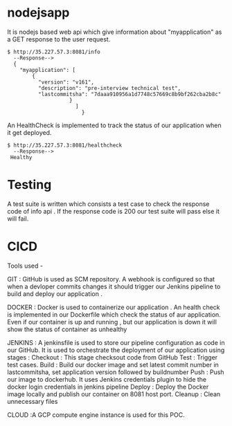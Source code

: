 # nodejsapp
It is nodejs based web api which give information about "myapplication" as a GET response to the user request.

    $ http://35.227.57.3:8081/info 
      --Response-->
      {
        "myapplication": [
            {
              "version": "v161",
              "description": "pre-interview technical test",
              "lastcommitsha": "7daaa910956a1d7748c57669c8b9bf262cba2b8c"
                        }
                          ]
                            }

An HealthCheck is implemented to track the status of our application when it get deployed.

    $ http://35.227.57.3:8081/healthcheck
      --Response-->
     Healthy
     
# Testing

A test suite is written which consists a test case to check the response code of info api . If the response code is 200 our test suite will pass else it will fail.

# CICD 

Tools used - 

GIT : GitHub is used as SCM repository. A webhook is configured so that when a devloper commits changes it should trigger our Jenkins pipeline to build and deploy our application . 

DOCKER : Docker is used to containerize our application . An health check is implemented in our Dockerfile which check the status of aur application. Even if our container is up and running , but our application is down it will show the status of container as unhealthy

JENKINS : A jenkinsfile is used to store our pipeline configuration as code in our GitHub. It is used to orchestrate the deployment of our application using stages  :
  Checkout : This stage checksout code from GitHub
  Test     : Trigger test cases.
  Build    : Build our docker image and set latest commit number in lastcommitsha, set application version followed by buildnumber
  Push     : Push our image to dockerhub. It uses Jenkins credentials plugin to hide the docker login credentials in jenkins pipeline
  Deploy   : Deploy the Docker image locally and publish our container on 8081 host port.
  Cleanup  : Clean unnecessary files
  

CLOUD :A GCP compute engine instance is used for this POC.
 
